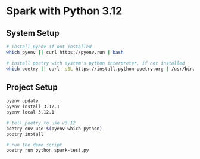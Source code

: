 # Spark with Python 3.12


## System Setup

```bash
# install pyenv if not installed
which pyenv || curl https://pyenv.run | bash

# install poetry with system's python interpreter, if not installed
which poetry || curl -sSL https://install.python-poetry.org | /usr/bin/python - --force
```

## Project Setup

```bash
pyenv update
pyenv install 3.12.1
pyenv local 3.12.1

# tell poetry to use v3.12
poetry env use $(pyenv which python)
poetry install

# run the demo script
poetry run python spark-test.py
```
